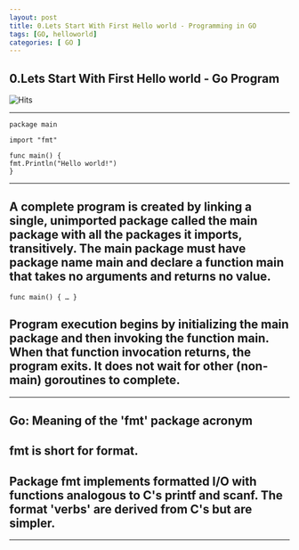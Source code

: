 ```yaml
---
layout: post
title: 0.Lets Start With First Hello world - Programming in GO
tags: [GO, helloworld]
categories: [ GO ]
---
```


## 0.Lets Start With First Hello world - Go Program
![Hits](https://hitcounter.pythonanywhere.com/count/tag.svg?url=https%3A%2F%2Fengineitops.icu%2FGO-hello_world)



-----



    package main

    import "fmt"

    func main() {
	fmt.Println("Hello world!")
    }
    
----
## A complete program is created by linking a single, unimported package called the main package with all the packages it imports, transitively. The main package must have package name main and declare a function main that takes no arguments and returns no value.

    func main() { … }

## Program execution begins by initializing the main package and then invoking the function main. When that function invocation returns, the program exits. It does not wait for other (non-main) goroutines to complete.



-----


## Go: Meaning of the 'fmt' package acronym

## fmt is short for format. 

## Package fmt implements formatted I/O with functions analogous to C's printf and scanf. The format 'verbs' are derived from C's but are simpler.
-----

